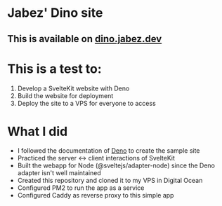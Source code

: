 # Jabez' Dino site

## This is available on [dino.jabez.dev](https://dino.jabez.dev)

# This is a test to:
1. Develop a SvelteKit website with Deno
2. Build the website for deployment
3. Deploy the site to a VPS for everyone to access

# What I did
- I followed the documentation of [Deno](https://docs.deno.com/examples/svelte_tutorial/) to create the sample site
- Practiced the server <-> client interactions of SvelteKit
- Built the webapp for Node (@sveltejs/adapter-node) since the Deno adapter isn't well maintained
- Created this repository and cloned it to my VPS in Digital Ocean
- Configured PM2 to run the app as a service
- Configured Caddy as reverse proxy to this simple app